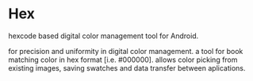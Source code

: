 # Hex
hexcode based digital color management tool for Android.

for precision and uniformity in digital color management. a tool for book matching color in hex format [i.e. #000000]. allows color picking from existing images, saving swatches and data transfer between aplications.
